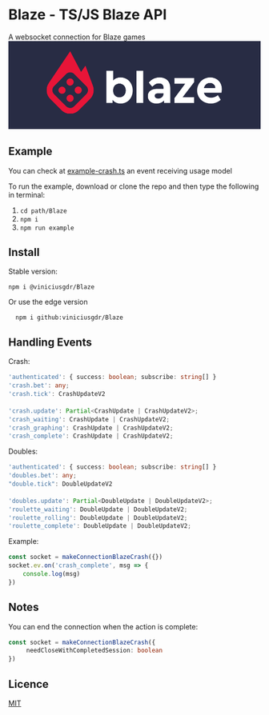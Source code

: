 
# Blaze - TS/JS Blaze API
A websocket connection for Blaze games
![Blaze.png](https://raw.githubusercontent.com/viniciusgdr/Blaze/master/Media/blaze.png)

## Example
You can check at [example-crash.ts](https://github.com/viniciusgdr/Blaze/blob/b2f9ddc4c3aea60d7a5c52134359e0a587bb4a4f/Example/example-crash.ts)
an event receiving usage model

To run the example, download or clone the repo and then type the following in terminal:
1. ``` cd path/Blaze ```
2. ``` npm i ```
3. ``` npm run example ``` 


## Install

Stable version:
```
npm i @viniciusgdr/Blaze
```
Or use the edge version
```
  npm i github:viniciusgdr/Blaze
```
    
## Handling Events
Crash:
```ts
'authenticated': { success: boolean; subscribe: string[] }
'crash.bet': any;
'crash.tick': CrashUpdateV2

'crash.update': Partial<CrashUpdate | CrashUpdateV2>;
'crash_waiting': CrashUpdate | CrashUpdateV2;
'crash_graphing': CrashUpdate | CrashUpdateV2;
'crash_complete': CrashUpdate | CrashUpdateV2;
```
Doubles:
```ts
'authenticated': { success: boolean; subscribe: string[] }
'doubles.bet': any;
"double.tick": DoubleUpdateV2

'doubles.update': Partial<DoubleUpdate | DoubleUpdateV2>;
'roulette_waiting': DoubleUpdate | DoubleUpdateV2;
'roulette_rolling': DoubleUpdate | DoubleUpdateV2;
'roulette_complete': DoubleUpdate | DoubleUpdateV2;
```
Example:
```ts
const socket = makeConnectionBlazeCrash({})
socket.ev.on('crash_complete', msg => {
    console.log(msg)
})
```
## Notes
You can end the connection when the action is complete:
```ts
const socket = makeConnectionBlazeCrash({
     needCloseWithCompletedSession: boolean
})
```
## Licence

[MIT](https://choosealicense.com/licenses/mit/)


